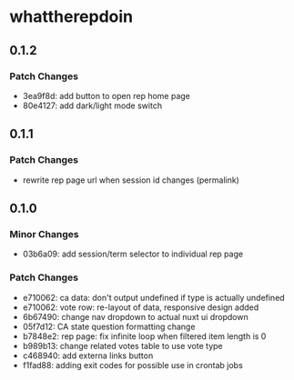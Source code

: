 # whattherepdoin

## 0.1.2

### Patch Changes

- 3ea9f8d: add button to open rep home page
- 80e4127: add dark/light mode switch

## 0.1.1

### Patch Changes

- rewrite rep page url when session id changes (permalink)

## 0.1.0

### Minor Changes

- 03b6a09: add session/term selector to individual rep page

### Patch Changes

- e710062: ca data: don't output undefined if type is actually undefined
- e710062: vote row: re-layout of data, responsive design added
- 6b67490: change nav dropdown to actual nuxt ui dropdown
- 05f7d12: CA state question formatting change
- b7848e2: rep page: fix infinite loop when filtered item length is 0
- b989b13: change related votes table to use vote type
- c468940: add externa links button
- f1fad88: adding exit codes for possible use in crontab jobs

